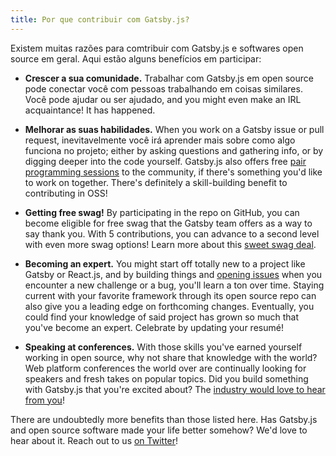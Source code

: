 ```yaml
---
title: Por que contribuir com Gatsby.js?
---
```


Existem muitas razões para comtribuir com Gatsby.js e softwares open source em geral. Aqui estão alguns benefícios em participar:

- **Crescer a sua comunidade.** Trabalhar com Gatsby.js em open source pode conectar você com pessoas trabalhando em coisas similares. Você pode ajudar ou ser ajudado, and you might even make an IRL acquaintance! It has happened.

- **Melhorar as suas habilidades.** When you work on a Gatsby issue or pull request, inevitavelmente você irá aprender mais sobre como algo funciona no projeto; either by asking questions and gathering info, or by digging deeper into the code yourself. Gatsby.js also offers free [pair programming sessions](/contributing/pair-programming/) to the community, if there's something you'd like to work on together. There's definitely a skill-building benefit to contributing in OSS!

- **Getting free swag!** By participating in the repo on GitHub, you can become eligible for free swag that the Gatsby team offers as a way to say thank you. With 5 contributions, you can advance to a second level with even more swag options! Learn more about this [sweet swag deal](/contributing/contributor-swag/).

- **Becoming an expert.** You might start off totally new to a project like Gatsby or React.js, and by building things and [opening issues](/contributing/how-to-file-an-issue/) when you encounter a new challenge or a bug, you'll learn a ton over time. Staying current with your favorite framework through its open source repo can also give you a leading edge on forthcoming changes. Eventually, you could find your knowledge of said project has grown so much that you've become an expert. Celebrate by updating your resumé!

- **Speaking at conferences.** With those skills you've earned yourself working in open source, why not share that knowledge with the world? Web platform conferences the world over are continually looking for speakers and fresh takes on popular topics. Did you build something with Gatsby.js that you're excited about? The [industry would love to hear from you](http://weareallaweso.me/)!

There are undoubtedly more benefits than those listed here. Has Gatsby.js and open source software made your life better somehow? We'd love to hear about it. Reach out to us [on Twitter](https://twitter.com/gatsbyjs)!
